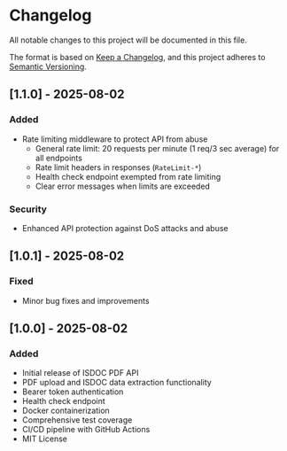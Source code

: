 # Changelog

All notable changes to this project will be documented in this file.

The format is based on [Keep a Changelog](https://keepachangelog.com/en/1.0.0/),
and this project adheres to [Semantic Versioning](https://semver.org/spec/v2.0.0.html).

## [1.1.0] - 2025-08-02

### Added
- Rate limiting middleware to protect API from abuse
  - General rate limit: 20 requests per minute (1 req/3 sec average) for all endpoints
  - Rate limit headers in responses (`RateLimit-*`)
  - Health check endpoint exempted from rate limiting
  - Clear error messages when limits are exceeded

### Security
- Enhanced API protection against DoS attacks and abuse

## [1.0.1] - 2025-08-02

### Fixed
- Minor bug fixes and improvements

## [1.0.0] - 2025-08-02

### Added
- Initial release of ISDOC PDF API
- PDF upload and ISDOC data extraction functionality
- Bearer token authentication
- Health check endpoint
- Docker containerization
- Comprehensive test coverage
- CI/CD pipeline with GitHub Actions
- MIT License

